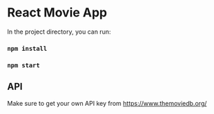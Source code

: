 # React Movie App

In the project directory, you can run:

### `npm install`

### `npm start`

## API

Make sure to get your own API key from https://www.themoviedb.org/
